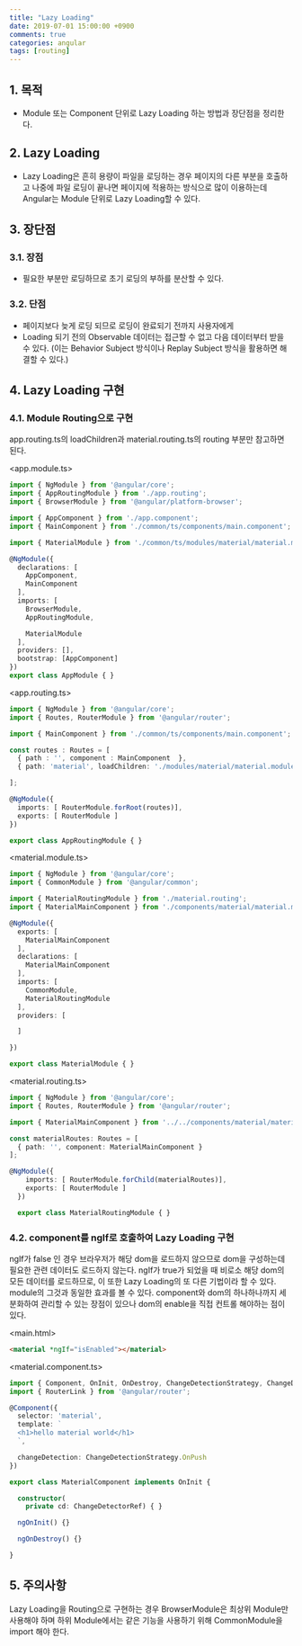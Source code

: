 ```yaml
---
title: "Lazy Loading"
date: 2019-07-01 15:00:00 +0900
comments: true
categories: angular
tags: [routing]
---
```


## 1. 목적
- Module 또는 Component 단위로 Lazy Loading 하는 방법과 장단점을 정리한다.

## 2. Lazy Loading
- Lazy Loading은 흔히 용량이 파일을 로딩하는 경우 페이지의 다른 부분을 호출하고 나중에 파일 로딩이 끝나면 페이지에 적용하는 방식으로 많이 이용하는데 Angular는 Module 단위로 Lazy Loading할 수 있다.

## 3. 장단점
### 3.1. 장점
- 필요한 부분만 로딩하므로 초기 로딩의 부하를 분산할 수 있다.

### 3.2. 단점
- 페이지보다 늦게 로딩 되므로 로딩이 완료되기 전까지 사용자에게 
- Loading 되기 전의 Observable 데이터는 접근할 수 없고 다음 데이터부터 받을 수 있다.
(이는 Behavior Subject 방식이나 Replay Subject 방식을 활용하면 해결할 수 있다.)

## 4. Lazy Loading 구현
### 4.1. Module Routing으로 구현

app.routing.ts의 loadChildren과 material.routing.ts의 routing 부분만 참고하면 된다.

<app.module.ts>
```ts
import { NgModule } from '@angular/core';
import { AppRoutingModule } from './app.routing';
import { BrowserModule } from '@angular/platform-browser';

import { AppComponent } from './app.component';
import { MainComponent } from './common/ts/components/main.component';

import { MaterialModule } from './common/ts/modules/material/material.module';

@NgModule({
  declarations: [
    AppComponent,
    MainComponent
  ],
  imports: [
    BrowserModule,
    AppRoutingModule,

    MaterialModule
  ],
  providers: [],
  bootstrap: [AppComponent]
})
export class AppModule { }
```

<app.routing.ts>
```ts
import { NgModule } from '@angular/core';
import { Routes, RouterModule } from '@angular/router';

import { MainComponent } from './common/ts/components/main.component';

const routes : Routes = [
  { path : '', component : MainComponent  },
  { path: 'material', loadChildren: './modules/material/material.module#MaterialModule' }

];

@NgModule({
  imports: [ RouterModule.forRoot(routes)],
  exports: [ RouterModule ]
})

export class AppRoutingModule { }
```

<material.module.ts>
```ts
import { NgModule } from '@angular/core';
import { CommonModule } from '@angular/common';

import { MaterialRoutingModule } from './material.routing';
import { MaterialMainComponent } from './components/material/material.main.component';

@NgModule({
  exports: [
    MaterialMainComponent
  ],
  declarations: [    
    MaterialMainComponent
  ],
  imports: [
    CommonModule,
    MaterialRoutingModule
  ],
  providers: [

  ]

})

export class MaterialModule { }
```

<material.routing.ts>
```ts
import { NgModule } from '@angular/core';
import { Routes, RouterModule } from '@angular/router';

import { MaterialMainComponent } from '../../components/material/material.main.component';

const materialRoutes: Routes = [
  { path: '', component: MaterialMainComponent }
];

@NgModule({
    imports: [ RouterModule.forChild(materialRoutes)],
    exports: [ RouterModule ]
  })

  export class MaterialRoutingModule { }
```

### 4.2. component를 ngIf로 호출하여 Lazy Loading 구현
ngIf가 false 인 경우 브라우저가 해당 dom을 로드하지 않으므로 dom을 구성하는데 필요한 관련 데이터도 로드하지 않는다. ngIf가 true가 되었을 때 비로소 해당 dom의 모든 데이터를 로드하므로, 이 또한 Lazy Loading의 또 다른 기법이라 할 수 있다. module의 그것과 동일한 효과를 볼 수 있다.
component와 dom의 하나하나까지 세분화하여 관리할 수 있는 장점이 있으나 dom의 enable을 직접 컨트롤 해야하는 점이 있다.

<main.html>
```html
<material *ngIf="isEnabled"></material>
```
<material.component.ts>
```ts
import { Component, OnInit, OnDestroy, ChangeDetectionStrategy, ChangeDetectorRef } from '@angular/core';
import { RouterLink } from '@angular/router';

@Component({
  selector: 'material',
  template: `
  <h1>hello material world</h1>
  `,

  changeDetection: ChangeDetectionStrategy.OnPush
})

export class MaterialComponent implements OnInit {

  constructor(
    private cd: ChangeDetectorRef) { }

  ngOnInit() {}

  ngOnDestroy() {}

}
```

## 5. 주의사항
Lazy Loading을 Routing으로 구현하는 경우 BrowserModule은 최상위 Module만 사용해야 하며 하위 Module에서는 같은 기능을 사용하기 위해 CommonModule을 import 해야 한다.